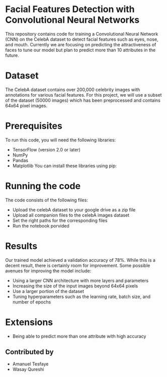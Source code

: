 # Facial Features Detection with Convolutional Neural Networks

This repository contains code for training a Convolutional Neural Network (CNN) on the CelebA dataset to detect facial features such as eyes, nose, and mouth. Currently we are focusing on predicting the attractiveness of faces to tune our model but plan to predict more than 10 attributes in the future. 

# Dataset
The CelebA dataset contains over 200,000 celebrity images with annotations for various facial features. For this project, we will use a subset of the dataset (50000 images) which has been preprocessed and contains 64x64 pixel images.

# Prerequisites
To run this code, you will need the following libraries:

- TensorFlow (version 2.0 or later)
- NumPy
- Pandas
- Matplotlib
You can install these libraries using pip:

# Running the code
The code consists of the following files:

- Upload the celebA dataset to your google drive as a zip file
- Upload all companion files to the celebA images dataset
- Set the right paths for the corresponding files  
- Run the notebook porvided 

# Results
Our trained model achieved a validation accuracy of 78%. While this is a decent result, there is certainly room for improvement. Some possible avenues for improving the model include:

- Using a larger CNN architecture with more layers and parameters
- Increasing the size of the input images beyond 64x64 pixels
- Use a larger portion of the dataset
- Tuning hyperparameters such as the learning rate, batch size, and number of epochs

# Extensions

- Being able to predict more than one attribute with high accuracy 

## Contributed by
- Amanuel Tesfaye
- Wasay Qureshi
